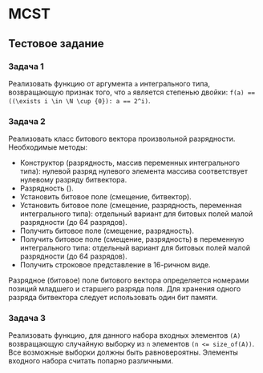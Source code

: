 # MCST

## Тестовое задание

### Задача 1
Реализовать функцию от аргумента `a` интегрального типа, возвращающую признак того, что `a` является степенью двойки: `f(a) == ((\exists i \in \N \cup {0}): a == 2^i)`.

### Задача 2
Реализовать класс битового вектора произвольной разрядности. Необходимые методы:
- Конструктор (разрядность, массив переменных интегрального типа): нулевой разряд нулевого элемента массива соответствует нулевому разряду битвектора.
- Разрядность ().
- Установить битовое поле (смещение, битвектор).
- Установить битовое поле (смещение, разрядность, переменная интегрального типа): отдельный вариант для битовых полей малой разрядности (до 64 разрядов).
- Получить битовое поле (смещение, разрядность).
- Получить битовое поле (смещение, разрядность) в переменную интегрального типа: отдельный вариант для битовых полей малой разрядности (до 64 разрядов).
- Получить строковое представление в 16-ричном виде.

Разрядное (битовое) поле битового вектора определяется номерами позиций младшего и старшего разряда поля. Для хранения одного разряда битвектора следует использовать один бит памяти.

### Задача 3
Реализовать функцию, для данного набора входных элементов `(A)` возвращающую случайную выборку из `n` элементов `(n <= size_of(A))`. Все возможные выборки должны быть равновероятны. Элементы входного набора считать попарно различными.
